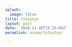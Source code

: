 ```yaml
---
splash:
  image: false
title: tutyutyu
layout: post
date: '2018-11-10T15:35:04Z'
permalink: anime/tutyutyu/

---
```

<p><br></p>